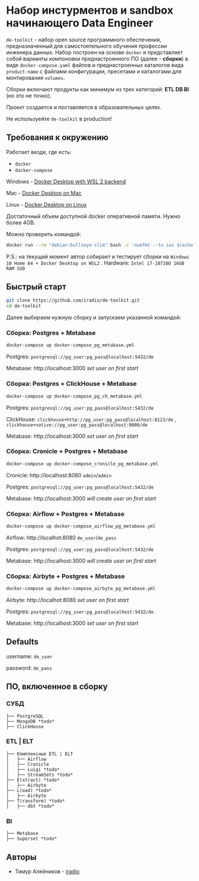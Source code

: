 # Набор инстурментов и sandbox начинающего Data Engineer
`de-toolkit` - набор open source программного обеспечения, предназначенный для самостоятельного обучения профессии инженера данных. Набор построен на основе `docker` и представляет собой варианты компоновки преднастроенного ПО (далее - **сборки**) в виде `docker-compose.yaml` файлов и преднастроенных каталогов вида `product-name` с файлами конфигурации, пресетами и каталогами для монтирования `volumes`.

Сборки включают продукты как минимум из трех категорий: **ETL DB BI** (но это не точно).

Проект создается и поставляется в образовательных целях.

Не используейте `de-toolkit` в production!

## Требования к окружению
Работает везде, где есть:
- `docker`
- `docker-compose`

Windows - [Docker Desktop with WSL 2 backend](https://docs.docker.com/desktop/windows/wsl/)

Mac - [Docker Desktop on Mac](https://docs.docker.com/desktop/install/mac-install/)

Linux - [Docker Desktop on Linux](https://docs.docker.com/desktop/install/linux-install/)

Достаточный объем доступной docker оперативной памяти. Нужно более 4GB. 

Можно проверить командой:

``` bash
docker run --rm "debian:bullseye-slim" bash -c 'numfmt --to iec $(echo $(($(getconf _PHYS_PAGES) * $(getconf PAGE_SIZE))))' 
```
P.S.: на текущий момент автор собирает и тестирует сборки на `Windows 10 Home 64 + Docker Desktop on WSL2` . Hardware: `Intel i7-10710U 16GB RAM SSD`

## Быстрый старт
``` bash
git clone https://github.com/iradio/de-toolkit.git
cd de-toolkit
```
Далее выбираем нужную сборку и запускаем указанной командой:

### Сборка: Postgres + Metabase
``` bash
docker-compose up docker-compose_pg_metabase.yml
```
Postgres: `postgresql://pg_user:pg_pass@localhost:5432/de` 

Metabase: http://localhost:3000 *set user on first start*

### Сборка: Postgres + ClickHouse + Metabase
``` bash
docker-compose up docker-compose_pg_ch_metabase.yml
```
Postgres: `postgresql://pg_user:pg_pass@localhost:5432/de` 

ClickHouse: `clickhouse+http://pg_user:pg_pass@localhost:8123/de` , `clickhouse+native://pg_user:pg_pass@localhost:9000/de` 

Metabase: http://localhost:3000 *set user on first start*

### Сборка: Cronicle + Postgres + Metabase
``` bash
docker-compose up docker-compose_cronicle_pg_metabase.yml
```
Cronicle: http://localhost:8080 `admin`/`admin`

Postgres: `postgresql://pg_user:pg_pass@localhost:5432/de`

Metabase: http://localhost:3000 *will create user on first start*

### Сборка: Airflow + Postgres + Metabase
``` bash
docker-compose up docker-compose_airflow_pg_metabase.yml
```
Airflow: http://localhot:8080 `de_user`/`de_pass`

Postgres: `postgresql://pg_user:pg_pass@localhost:5432/de` 

Metabase: http://localhost:3000 *will create user on first start*

### Сборка: Airbyte + Postgres + Metabase
``` bash
docker-compose up docker-compose_airbyte_pg_metabase.yml
```
Airbyte: http://localhot:8080 *set user on first start*

Postgres: `postgresql://pg_user:pg_pass@localhost:5432/de`

Metabase: http://localhost:3000 *set user on first start*


## Defaults 

username: `de_user`

password: `de_pass`

## ПО, включенное в сборку
### СУБД
```
├── PostgreSQL
├── MongoDB *todo*
├── ClickHouse
```
### ETL | ELT
```
├── Комплексные ETL | ELT
│   ├── Airflow
│   ├── Cronicle
│   ├── Luigi *todo*
│   ├── StreamSets *todo*
├── E(xtract) *todo*
│   ├── Airbyte
├── L(oad) *todo*
│   ├── Airbyte
├── T(ransform) *todo*
│   ├── dbt *todo*
```
### BI
```
├── Metabase
├── Superset *todo*
```
## Авторы
- Тимур Алейников - [iradio](https://github.com/iradio)